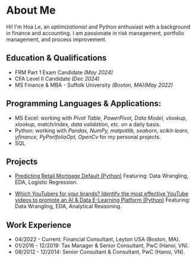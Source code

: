 # About Me

Hi! I'm Hoa Le, an *optimizationist* and Python enthusiast with a background in finance and accounting. I am passionate in risk management, portfolio management, and process improvement.

## Education & Qualifications
- FRM Part 1 Exam Candidate *(May 2024)*
- CFA Level II Candidate *(Dec 2024)*
- MS Finance & MBA - Suffolk University *(Boston, MA)(May 2022)*

## Programming Languages & Applications:
- MS Excel: working with *Pivot Table, PowerPivot, Data Model, vlookup, xlookup, match/index, data validation, etc.* on a daily basis.
- Python: working with *Pandas, NumPy, matpotlib, seaborn, scikit-learn, yfinance, PyPortfolioOpt, OpenCv* for my personal projects.
- SQL

## Projects
- [Predicting Retail Mortgage Default (Python)](https://github.com/Hoale2908/retail_mortgage/blob/a4f35e5efdadcb9ecf4a7e41cda5a45583035766/Retail%20Mortgage%20Portfolio%20Model.ipynb)
Featuring: Data Wrangling, EDA, Logistic Regression.

- [Which YouTubers for your brands? Identify the most effective YouTube videos to promote an AI & Data E-Learning Platform (Python)](https://www.datacamp.com/datalab/w/15569778-9ada-47d8-8bd0-04ff0de694bb)
Featuring: Data Wrangling, EDA, Analytical Reasoning.

## Work Experience
- 04/2022 - Current: Financial Consultant, Leyton USA (Boston, MA).
- 01/2016 - 12/2019: Tax Manager & Senior Consultant, PwC (Hanoi, VN). 
- 08/2012 - 12/2014: Senior Consultant & Consultant, PwC (Hanoi, VN).